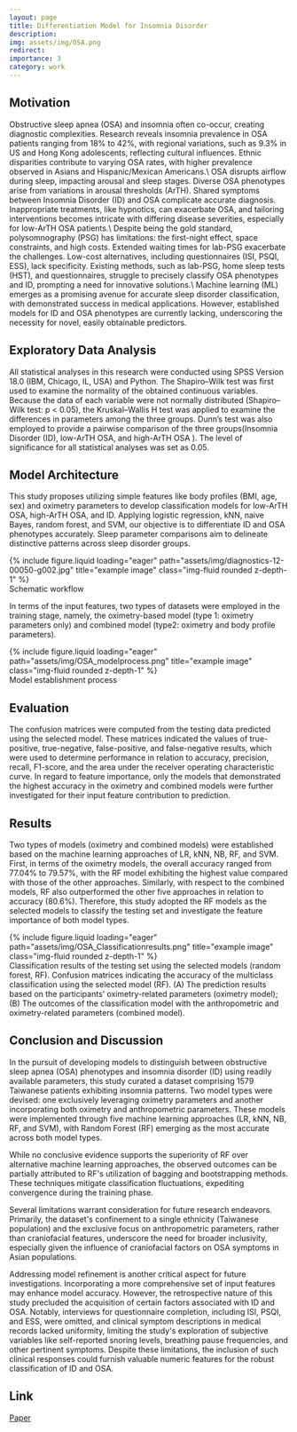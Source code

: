 ```yaml
---
layout: page
title: Differentiation Model for Insomnia Disorder
description:
img: assets/img/OSA.png
redirect:
importance: 3
category: work
---
```


## Motivation

Obstructive sleep apnea (OSA) and insomnia often co-occur, creating diagnostic complexities. Research reveals insomnia prevalence in OSA patients ranging from 18% to 42%, with regional variations, such as 9.3% in US and Hong Kong adolescents, reflecting cultural influences. Ethnic disparities contribute to varying OSA rates, with higher prevalence observed in Asians and Hispanic/Mexican Americans.\\
OSA disrupts airflow during sleep, impacting arousal and sleep stages. Diverse OSA phenotypes arise from variations in arousal thresholds (ArTH). Shared symptoms between Insomnia Disorder (ID) and OSA complicate accurate diagnosis. Inappropriate treatments, like hypnotics, can exacerbate OSA, and tailoring interventions becomes intricate with differing disease severities, especially for low-ArTH OSA patients.\\
Despite being the gold standard, polysomnography (PSG) has limitations: the first-night effect, space constraints, and high costs. Extended waiting times for lab-PSG exacerbate the challenges. Low-cost alternatives, including questionnaires (ISI, PSQI, ESS), lack specificity. Existing methods, such as lab-PSG, home sleep tests (HST), and questionnaires, struggle to precisely classify OSA phenotypes and ID, prompting a need for innovative solutions.\\
Machine learning (ML) emerges as a promising avenue for accurate sleep disorder classification, with demonstrated success in medical applications. However, established models for ID and OSA phenotypes are currently lacking, underscoring the necessity for novel, easily obtainable predictors.

## Exploratory Data Analysis

All statistical analyses in this research were conducted using SPSS Version 18.0 (IBM, Chicago, IL, USA) and Python. The Shapiro–Wilk test was first used to examine the normality of the obtained continuous variables. Because the data of each variable were not normally distributed (Shapiro–Wilk test: p < 0.05), the Kruskal–Wallis H test was applied to examine the differences in parameters among the three groups. Dunn’s test was also employed to provide a pairwise comparison of the three groups(Insomnia Disorder (ID), low-ArTH OSA, and high-ArTH OSA ). The level of significance for all statistical analyses was set as 0.05.

## Model Architecture

This study proposes utilizing simple features like body profiles (BMI, age, sex) and oximetry parameters to develop classification models for low-ArTH OSA, high-ArTH OSA, and ID. Applying logistic regression, kNN, naive Bayes, random forest, and SVM, our objective is to differentiate ID and OSA phenotypes accurately. Sleep parameter comparisons aim to delineate distinctive patterns across sleep disorder groups.

<div class="row">
    <div class="col-sm mt-3 mt-md-0">
        {% include figure.liquid loading="eager" path="assets/img/diagnostics-12-00050-g002.jpg" title="example image" class="img-fluid rounded z-depth-1" %}
    </div>
</div>
<div class="caption">
    Schematic workflow
</div>

In terms of the input features, two types of datasets were employed in the training stage, namely, the oximetry-based model (type 1: oximetry parameters only) and combined model (type2: oximetry and body profile parameters).

<div class="row">
    <div class="col-sm mt-3 mt-md-0">
        {% include figure.liquid loading="eager" path="assets/img/OSA_modelprocess.png" title="example image" class="img-fluid rounded z-depth-1" %}
    </div>
</div>
<div class="caption">
    Model establishment process
</div>

## Evaluation

The confusion matrices were computed from the testing data predicted using the selected model. These matrices indicated the values of true-positive, true-negative, false-positive, and false-negative results, which were used to determine performance in relation to accuracy, precision, recall, F1-score, and the area under the receiver operating characteristic curve. In regard to feature importance, only the models that demonstrated the highest accuracy in the oximetry and combined models were further investigated for their input feature contribution to prediction.

## Results

Two types of models (oximetry and combined models) were established based on the machine learning approaches of LR, kNN, NB, RF, and SVM. First, in terms of the oximetry models, the overall accuracy ranged from 77.04% to 79.57%, with the RF model exhibiting the highest value compared with those of the other approaches. Similarly, with respect to the combined models, RF also outperformed the other five approaches in relation to accuracy (80.6%). Therefore, this study adopted the RF models as the selected models to classify the testing set and investigate the feature importance of both model types.

<div class="row">
    <div class="col-sm mt-3 mt-md-0">
        {% include figure.liquid loading="eager" path="assets/img/OSA_Classificationresults.png" title="example image" class="img-fluid rounded z-depth-1" %}
    </div>
</div>
<div class="caption">
    Classification results of the testing set using the selected models (random forest, RF). Confusion matrices indicating the accuracy of the multiclass classification using the selected model (RF). (A) The prediction results based on the participants’ oximetry-related parameters (oximetry model); (B) The outcomes of the classification model with the anthropometric and oximetry-related parameters (combined model).
</div>

## Conclusion and Discussion

In the pursuit of developing models to distinguish between obstructive sleep apnea (OSA) phenotypes and insomnia disorder (ID) using readily available parameters, this study curated a dataset comprising 1579 Taiwanese patients exhibiting insomnia patterns. Two model types were devised: one exclusively leveraging oximetry parameters and another incorporating both oximetry and anthropometric parameters. These models were implemented through five machine learning approaches (LR, kNN, NB, RF, and SVM), with Random Forest (RF) emerging as the most accurate across both model types.

While no conclusive evidence supports the superiority of RF over alternative machine learning approaches, the observed outcomes can be partially attributed to RF's utilization of bagging and bootstrapping methods. These techniques mitigate classification fluctuations, expediting convergence during the training phase.

Several limitations warrant consideration for future research endeavors. Primarily, the dataset's confinement to a single ethnicity (Taiwanese population) and the exclusive focus on anthropometric parameters, rather than craniofacial features, underscore the need for broader inclusivity, especially given the influence of craniofacial factors on OSA symptoms in Asian populations.

Addressing model refinement is another critical aspect for future investigations. Incorporating a more comprehensive set of input features may enhance model accuracy. However, the retrospective nature of this study precluded the acquisition of certain factors associated with ID and OSA. Notably, interviews for questionnaire completion, including ISI, PSQI, and ESS, were omitted, and clinical symptom descriptions in medical records lacked uniformity, limiting the study's exploration of subjective variables like self-reported snoring levels, breathing pause frequencies, and other pertinent symptoms. Despite these limitations, the inclusion of such clinical responses could furnish valuable numeric features for the robust classification of ID and OSA.

## Link

[Paper](https://www.ncbi.nlm.nih.gov/pmc/articles/PMC8774350/)
